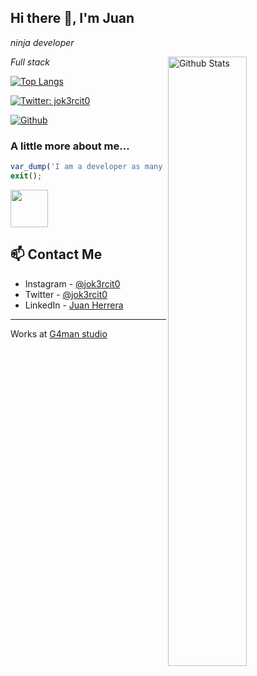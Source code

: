 <h2> Hi there 👋, I'm Juan</h2>

<p><em> ninja developer</em></p>

<img width="50%" align="right" alt="Github Stats" src="https://github-readme-stats.vercel.app/api?username=jok3rcito0&count_private=true&show_icons=true" />

<p><em>Full stack </em></p>

[![Top Langs](https://github-readme-stats.vercel.app/api/top-langs/?username=jok3rcito0)](https://github.com/anuraghazra/github-readme-stats)

[![Twitter: jok3rcit0](https://img.shields.io/twitter/follow/jok3rcit0?style=social)](https://twitter.com/jok3rcit0)

[![Github](https://img.shields.io/github/last-commit/jok3rcito0/jok3rcito0)](https://github.com/jok3rcito0/jok3rcito0)


### A little more about me...  

```php
var_dump('I am a developer as many others, check out my blog to know more about me!');
exit();
```

[<img src="https://jok3r.site/images/logo.png" width="60">](https://jok3r.site?from=github)


## 📫 Contact Me
- Instagram - [@jok3rcit0](https://www.instagram.com/jok3rcit0)
- Twitter - [@jok3rcit0](https://twitter.com/jok3rcit0)
- LinkedIn - [Juan Herrera](https://www.linkedin.com/in/juaniman/)

---

Works at [G4man studio](https://g4man.studio/)
